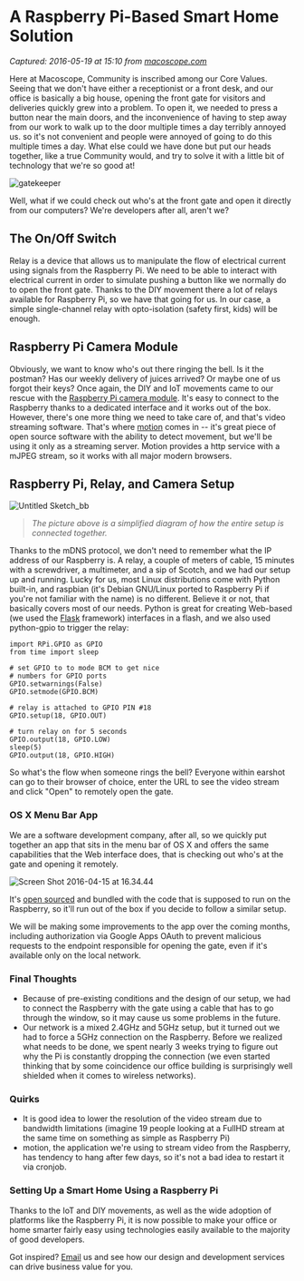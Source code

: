 # A Raspberry Pi-Based Smart Home Solution 

_Captured: 2016-05-19 at 15:10 from [macoscope.com](http://macoscope.com/blog/a-raspberry-pi-computer-based-smart-house-solution/)_

Here at Macoscope, Community is inscribed among our Core Values. Seeing that we don't have either a receptionist or a front desk, and our office is basically a big house, opening the front gate for visitors and deliveries quickly grew into a problem. To open it, we needed to press a button near the main doors, and the inconvenience of having to step away from our work to walk up to the door multiple times a day terribly annoyed us. so it's not convenient and people were annoyed of going to do this multiple times a day. What else could we have done but put our heads together, like a true Community would, and try to solve it with a little bit of technology that we're so good at!

![gatekeeper](http://cdn.macoscope.com/blog/wp-content/uploads/2016/04/raspberry.png)

Well, what if we could check out who's at the front gate and open it directly from our computers? We're developers after all, aren't we?

## The On/Off Switch

Relay is a device that allows us to manipulate the flow of electrical current using signals from the Raspberry Pi. We need to be able to interact with electrical current in order to simulate pushing a button like we normally do to open the front gate. Thanks to the DIY movement there a lot of relays available for Raspberry Pi, so we have that going for us. In our case, a simple single-channel relay with opto-isolation (safety first, kids) will be enough.

## Raspberry Pi Camera Module

Obviously, we want to know who's out there ringing the bell. Is it the postman? Has our weekly delivery of juices arrived? Or maybe one of us forgot their keys? Once again, the DIY and IoT movements came to our rescue with the [Raspberry Pi camera module](https://www.raspberrypi.org/products/camera-module/). It's easy to connect to the Raspberry thanks to a dedicated interface and it works out of the box. However, there's one more thing we need to take care of, and that's video streaming software. That's where [motion](http://www.lavrsen.dk/foswiki/bin/view/Motion/WebHome) comes in -- it's great piece of open source software with the ability to detect movement, but we'll be using it only as a streaming server. Motion provides a http service with a mJPEG stream, so it works with all major modern browsers.

## Raspberry Pi, Relay, and Camera Setup

![Untitled Sketch_bb](http://cdn.macoscope.com/blog/wp-content/uploads/2016/04/Untitled-Sketch_bb-800x491.png)

> _The picture above is a simplified diagram of how the entire setup is connected together._

Thanks to the mDNS protocol, we don't need to remember what the IP address of our Raspberry is. A relay, a couple of meters of cable, 15 minutes with a screwdriver, a multimeter, and a sip of Scotch, and we had our setup up and running. Lucky for us, most Linux distributions come with Python built-in, and raspbian (it's Debian GNU/Linux ported to Raspberry Pi if you're not familiar with the name) is no different. Believe it or not, that basically covers most of our needs. Python is great for creating Web-based (we used the [Flask](http://flask.pocoo.org) framework) interfaces in a flash, and we also used python-gpio to trigger the relay:
    
    
    import RPi.GPIO as GPIO
    from time import sleep
    
    # set GPIO to to mode BCM to get nice
    # numbers for GPIO ports
    GPIO.setwarnings(False)
    GPIO.setmode(GPIO.BCM)
    
    # relay is attached to GPIO PIN #18
    GPIO.setup(18, GPIO.OUT)
    
    # turn relay on for 5 seconds
    GPIO.output(18, GPIO.LOW)
    sleep(5)
    GPIO.output(18, GPIO.HIGH)

So what's the flow when someone rings the bell? Everyone within earshot can go to their browser of choice, enter the URL to see the video stream and click "Open" to remotely open the gate.

### OS X Menu Bar App

We are a software development company, after all, so we quickly put together an app that sits in the menu bar of OS X and offers the same capabilities that the Web interface does, that is checking out who's at the gate and opening it remotely.

![Screen Shot 2016-04-15 at 16.34.44](http://cdn.macoscope.com/blog/wp-content/uploads/2016/04/Screen-Shot-2016-04-15-at-16.34.44.png)

It's [open sourced](http://github.com/macoscope/GateKeeper) and bundled with the code that is supposed to run on the Raspberry, so it'll run out of the box if you decide to follow a similar setup.

We will be making some improvements to the app over the coming months, including authorization via Google Apps OAuth to prevent malicious requests to the endpoint responsible for opening the gate, even if it's available only on the local network.

### Final Thoughts

  * Because of pre-existing conditions and the design of our setup, we had to connect the Raspberry with the gate using a cable that has to go through the window, so it may cause us some problems in the future. 
  * Our network is a mixed 2.4GHz and 5GHz setup, but it turned out we had to force a 5GHz connection on the Raspberry. Before we realized what needs to be done, we spent nearly 3 weeks trying to figure out why the Pi is constantly dropping the connection (we even started thinking that by some coincidence our office building is surprisingly well shielded when it comes to wireless networks).

### Quirks

  * It is good idea to lower the resolution of the video stream due to bandwidth limitations (imagine 19 people looking at a FullHD stream at the same time on something as simple as Raspberry Pi) 
  * motion, the application we're using to stream video from the Raspberry, has tendency to hang after few days, so it's not a bad idea to restart it via cronjob.

### Setting Up a Smart Home Using a Raspberry Pi

Thanks to the IoT and DIY movements, as well as the wide adoption of platforms like the Raspberry Pi, it is now possible to make your office or home smarter fairly easy using technologies easily available to the majority of good developers.

Got inspired? [Email](mailto:hire-us@macoscope.com) us and see how our design and development services can drive business value for you.
